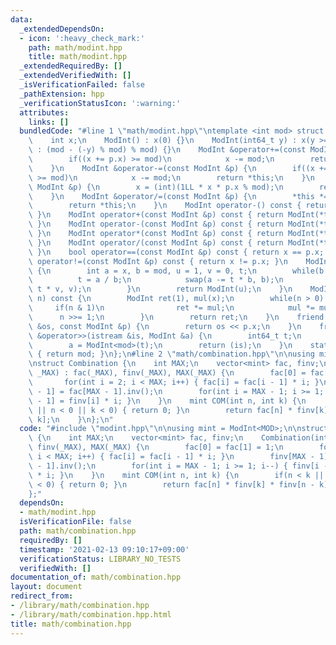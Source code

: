 ```yaml
---
data:
  _extendedDependsOn:
  - icon: ':heavy_check_mark:'
    path: math/modint.hpp
    title: math/modint.hpp
  _extendedRequiredBy: []
  _extendedVerifiedWith: []
  _isVerificationFailed: false
  _pathExtension: hpp
  _verificationStatusIcon: ':warning:'
  attributes:
    links: []
  bundledCode: "#line 1 \"math/modint.hpp\"\ntemplate <int mod> struct ModInt {\n\
    \    int x;\n    ModInt() : x(0) {}\n    ModInt(int64_t y) : x(y >= 0 ? y % mod\
    \ : (mod - (-y) % mod) % mod) {}\n    ModInt &operator+=(const ModInt &p) {\n\
    \        if((x += p.x) >= mod)\n            x -= mod;\n        return *this;\n\
    \    }\n    ModInt &operator-=(const ModInt &p) {\n        if((x += mod - p.x)\
    \ >= mod)\n            x -= mod;\n        return *this;\n    }\n    ModInt &operator*=(const\
    \ ModInt &p) {\n        x = (int)(1LL * x * p.x % mod);\n        return *this;\n\
    \    }\n    ModInt &operator/=(const ModInt &p) {\n        *this *= p.inv();\n\
    \        return *this;\n    }\n    ModInt operator-() const { return ModInt(-x);\
    \ }\n    ModInt operator+(const ModInt &p) const { return ModInt(*this) += p;\
    \ }\n    ModInt operator-(const ModInt &p) const { return ModInt(*this) -= p;\
    \ }\n    ModInt operator*(const ModInt &p) const { return ModInt(*this) *= p;\
    \ }\n    ModInt operator/(const ModInt &p) const { return ModInt(*this) /= p;\
    \ }\n    bool operator==(const ModInt &p) const { return x == p.x; }\n    bool\
    \ operator!=(const ModInt &p) const { return x != p.x; }\n    ModInt inv() const\
    \ {\n        int a = x, b = mod, u = 1, v = 0, t;\n        while(b > 0) {\n  \
    \          t = a / b;\n            swap(a -= t * b, b);\n            swap(u -=\
    \ t * v, v);\n        }\n        return ModInt(u);\n    }\n    ModInt pow(int64_t\
    \ n) const {\n        ModInt ret(1), mul(x);\n        while(n > 0) {\n       \
    \     if(n & 1)\n                ret *= mul;\n            mul *= mul;\n      \
    \      n >>= 1;\n        }\n        return ret;\n    }\n    friend ostream &operator<<(ostream\
    \ &os, const ModInt &p) {\n        return os << p.x;\n    }\n    friend istream\
    \ &operator>>(istream &is, ModInt &a) {\n        int64_t t;\n        is >> t;\n\
    \        a = ModInt<mod>(t);\n        return (is);\n    }\n    static int get_mod()\
    \ { return mod; }\n};\n#line 2 \"math/combination.hpp\"\n\nusing mint = ModInt<MOD>;\n\
    \nstruct Combination {\n    int MAX;\n    vector<mint> fac, finv;\n    Combination(int\
    \ _MAX) : fac(_MAX), finv(_MAX), MAX(_MAX) {\n        fac[0] = fac[1] = 1;\n \
    \       for(int i = 2; i < MAX; i++) { fac[i] = fac[i - 1] * i; }\n        finv[MAX\
    \ - 1] = fac[MAX - 1].inv();\n        for(int i = MAX - 1; i >= 1; i--) { finv[i\
    \ - 1] = finv[i] * i; }\n    }\n    mint COM(int n, int k) {\n        if(n < k\
    \ || n < 0 || k < 0) { return 0; }\n        return fac[n] * finv[k] * finv[n -\
    \ k];\n    }\n};\n"
  code: "#include \"modint.hpp\"\n\nusing mint = ModInt<MOD>;\n\nstruct Combination\
    \ {\n    int MAX;\n    vector<mint> fac, finv;\n    Combination(int _MAX) : fac(_MAX),\
    \ finv(_MAX), MAX(_MAX) {\n        fac[0] = fac[1] = 1;\n        for(int i = 2;\
    \ i < MAX; i++) { fac[i] = fac[i - 1] * i; }\n        finv[MAX - 1] = fac[MAX\
    \ - 1].inv();\n        for(int i = MAX - 1; i >= 1; i--) { finv[i - 1] = finv[i]\
    \ * i; }\n    }\n    mint COM(int n, int k) {\n        if(n < k || n < 0 || k\
    \ < 0) { return 0; }\n        return fac[n] * finv[k] * finv[n - k];\n    }\n\
    };"
  dependsOn:
  - math/modint.hpp
  isVerificationFile: false
  path: math/combination.hpp
  requiredBy: []
  timestamp: '2021-02-13 09:10:17+09:00'
  verificationStatus: LIBRARY_NO_TESTS
  verifiedWith: []
documentation_of: math/combination.hpp
layout: document
redirect_from:
- /library/math/combination.hpp
- /library/math/combination.hpp.html
title: math/combination.hpp
---
```

